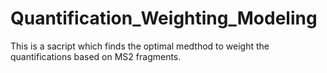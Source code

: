# Quantification_Weighting_Modeling

This is a sacript which finds the optimal medthod to weight the quantifications based on MS2 fragments.
